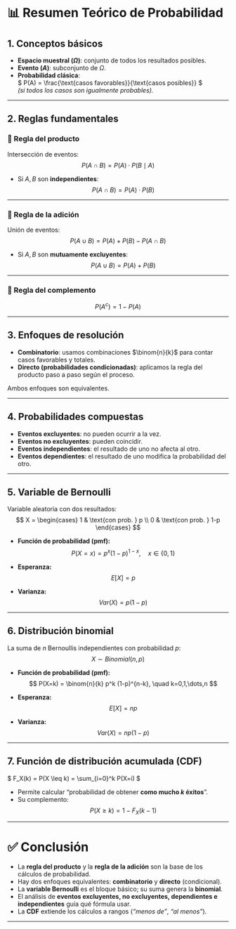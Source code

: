 # 📊 Resumen Teórico de Probabilidad

## 1. Conceptos básicos
- **Espacio muestral ($\Omega$)**: conjunto de todos los resultados posibles.  
- **Evento ($A$)**: subconjunto de $\Omega$.  
- **Probabilidad clásica**:  
$
P(A) = \frac{\text{casos favorables}}{\text{casos posibles}}
$  
*(si todos los casos son igualmente probables).*

---

## 2. Reglas fundamentales

### 🔹 Regla del producto
Intersección de eventos:  
$$
P(A \cap B) = P(A) \cdot P(B \mid A)
$$  

- Si $A, B$ son **independientes**:  
$$
P(A \cap B) = P(A)\cdot P(B)
$$

---

### 🔹 Regla de la adición
Unión de eventos:  
$$
P(A \cup B) = P(A) + P(B) - P(A \cap B)
$$  

- Si $A, B$ son **mutuamente excluyentes**:  
$$
P(A \cup B) = P(A) + P(B)
$$

---

### 🔹 Regla del complemento
$$
P(A^c) = 1 - P(A)
$$

---

## 3. Enfoques de resolución
- **Combinatorio**: usamos combinaciones $\binom{n}{k}$ para contar casos favorables y totales.  
- **Directo (probabilidades condicionadas)**: aplicamos la regla del producto paso a paso según el proceso.  

Ambos enfoques son equivalentes.

---

## 4. Probabilidades compuestas
- **Eventos excluyentes**: no pueden ocurrir a la vez.  
- **Eventos no excluyentes**: pueden coincidir.  
- **Eventos independientes**: el resultado de uno no afecta al otro.  
- **Eventos dependientes**: el resultado de uno modifica la probabilidad del otro.  

---

## 5. Variable de Bernoulli
Variable aleatoria con dos resultados:  
$$
X =
\begin{cases}
1 & \text{con prob. } p \\
0 & \text{con prob. } 1-p
\end{cases}
$$

- **Función de probabilidad (pmf):**  
$$
P(X=x) = p^x (1-p)^{1-x}, \quad x \in \{0,1\}
$$

- **Esperanza:**  
$$
E[X] = p
$$

- **Varianza:**  
$$
Var(X) = p(1-p)
$$

---

## 6. Distribución binomial
La suma de $n$ Bernoullis independientes con probabilidad $p$:  
$$
X \sim Binomial(n,p)
$$

- **Función de probabilidad (pmf):**  
$$
P(X=k) = \binom{n}{k} p^k (1-p)^{n-k}, \quad k=0,1,\dots,n
$$

- **Esperanza:**  
$$
E[X] = np
$$

- **Varianza:**  
$$
Var(X) = np(1-p)
$$

---

## 7. Función de distribución acumulada (CDF)
$
F_X(k) = P(X \leq k) = \sum_{i=0}^k P(X=i)
$

- Permite calcular “probabilidad de obtener **como mucho $k$ éxitos**”.  
- Su complemento:  
$$
P(X \geq k) = 1 - F_X(k-1)
$$

---

# ✅ Conclusión
- La **regla del producto** y la **regla de la adición** son la base de los cálculos de probabilidad.  
- Hay dos enfoques equivalentes: **combinatorio** y **directo** (condicional).  
- La **variable Bernoulli** es el bloque básico; su suma genera la **binomial**.  
- El análisis de **eventos excluyentes, no excluyentes, dependientes e independientes** guía qué fórmula usar.  
- La **CDF** extiende los cálculos a rangos (*“menos de”*, *“al menos”*).  

---
